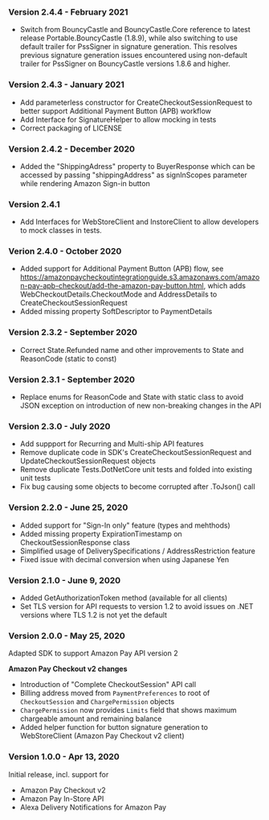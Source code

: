 ### Version 2.4.4 - February 2021
* Switch from BouncyCastle and BouncyCastle.Core reference to latest release Portable.BouncyCastle (1.8.9), while also switching to use default trailer for PssSigner in signature generation.  This resolves previous signature generation issues encountered using non-default trailer for PssSigner on BouncyCastle versions 1.8.6 and higher.

### Version 2.4.3 - January 2021
* Add parameterless constructor for CreateCheckoutSessionRequest to better support Additional Payment Button (APB) workflow
* Add Interface for SignatureHelper to allow mocking in tests
* Correct packaging of LICENSE

### Version 2.4.2 - December 2020
* Added the "ShippingAdress" property to BuyerResponse which can be accessed by passing "shippingAddress" as signInScopes parameter while rendering Amazon Sign-in button

### Version 2.4.1
* Add Interfaces for WebStoreClient and InstoreClient to allow developers to mock classes in tests.

### Verion 2.4.0 - October 2020
* Added support for Additional Payment Button (APB) flow, see https://amazonpaycheckoutintegrationguide.s3.amazonaws.com/amazon-pay-apb-checkout/add-the-amazon-pay-button.html, which adds WebCheckoutDetails.CheckoutMode and AddressDetails to CreateCheckoutSessionRequest
* Added missing property SoftDescriptor to PaymentDetails

### Version 2.3.2 - September 2020
* Correct State.Refunded name and other improvements to State and ReasonCode (static to const)

### Version 2.3.1 - September 2020
* Replace enums for ReasonCode and State with static class to avoid JSON exception on introduction of new non-breaking changes in the API

### Version 2.3.0 - July 2020
* Add suppport for Recurring and Multi-ship API features
* Remove duplicate code in SDK's CreateCheckoutSessionRequest and UpdateCheckoutSessionRequest objects
* Remove duplicate Tests.DotNetCore unit tests and folded into existing unit tests
* Fix bug causing some objects to become corrupted after .ToJson() call

### Version 2.2.0 - June 25, 2020

* Added support for "Sign-In only" feature (types and mehthods)
* Added missing property ExpirationTimestamp on CheckoutSessionResponse class
* Simplified usage of DeliverySpecifications / AddressRestriction feature
* Fixed issue with decimal conversion when using Japanese Yen

### Version 2.1.0 - June 9, 2020

* Added GetAuthorizationToken method (available for all clients)
* Set TLS version for API requests to version 1.2 to avoid issues on .NET versions where TLS 1.2 is not yet the default

### Version 2.0.0 - May 25, 2020

Adapted SDK to support Amazon Pay API version 2

**Amazon Pay Checkout v2 changes**

* Introduction of "Complete CheckoutSession" API call
* Billing address moved from `PaymentPreferences` to root of `CheckoutSession` and `ChargePermission` objects
* `ChargePermission` now provides `Limits` field that shows maximum chargeable amount and remaining balance
* Added helper function for button signature generation to WebStoreClient (Amazon Pay Checkout v2 client)

### Version 1.0.0 - Apr 13, 2020

Initial release, incl. support for

* Amazon Pay Checkout v2
* Amazon Pay In-Store API
* Alexa Delivery Notifications for Amazon Pay
